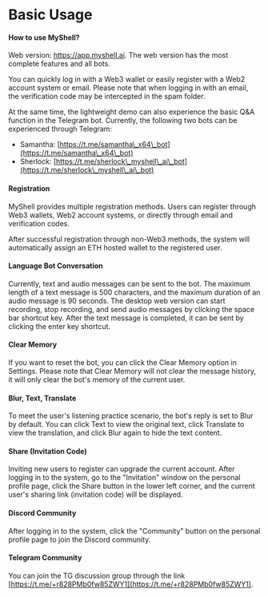 # Basic Usage

#### How to use MyShell?

Web version: https://app.myshell.ai. The web version has the most complete features and all bots.

You can quickly log in with a Web3 wallet or easily register with a Web2 account system or email. Please note that when logging in with an email, the verification code may be intercepted in the spam folder.

At the same time, the lightweight demo can also experience the basic Q&A function in the Telegram bot. Currently, the following two bots can be experienced through Telegram:

* Samantha: [https://t.me/samantha\_x64\_bot](https://t.me/samantha\_x64\_bot)
* Sherlock: [https://t.me/sherlock\_myshell\_ai\_bot](https://t.me/sherlock\_myshell\_ai\_bot)

#### Registration

MyShell provides multiple registration methods. Users can register through Web3 wallets, Web2 account systems, or directly through email and verification codes.

After successful registration through non-Web3 methods, the system will automatically assign an ETH hosted wallet to the registered user.

#### Language Bot Conversation

Currently, text and audio messages can be sent to the bot. The maximum length of a text message is 500 characters, and the maximum duration of an audio message is 90 seconds. The desktop web version can start recording, stop recording, and send audio messages by clicking the space bar shortcut key. After the text message is completed, it can be sent by clicking the enter key shortcut.

#### Clear Memory

If you want to reset the bot, you can click the Clear Memory option in Settings. Please note that Clear Memory will not clear the message history, it will only clear the bot's memory of the current user.

#### Blur, Text, Translate

To meet the user's listening practice scenario, the bot's reply is set to Blur by default. You can click Text to view the original text, click Translate to view the translation, and click Blur again to hide the text content.

#### Share (Invitation Code)

Inviting new users to register can upgrade the current account. After logging in to the system, go to the "Invitation" window on the personal profile page, click the Share button in the lower left corner, and the current user's sharing link (invitation code) will be displayed.

#### Discord Community

After logging in to the system, click the "Community" button on the personal profile page to join the Discord community.

#### Telegram Community

You can join the TG discussion group through the link [https://t.me/+r828PMb0fw85ZWY1](https://t.me/+r828PMb0fw85ZWY1).